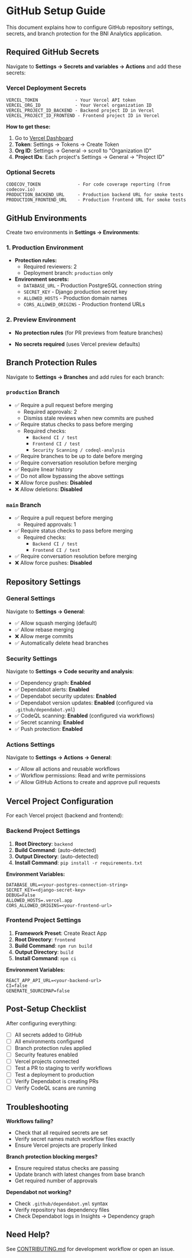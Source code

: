 # GitHub Setup Guide

This document explains how to configure GitHub repository settings, secrets, and branch protection for the BNI Analytics application.

## Required GitHub Secrets

Navigate to **Settings → Secrets and variables → Actions** and add these secrets:

### Vercel Deployment Secrets
```
VERCEL_TOKEN              - Your Vercel API token
VERCEL_ORG_ID             - Your Vercel organization ID
VERCEL_PROJECT_ID_BACKEND - Backend project ID in Vercel
VERCEL_PROJECT_ID_FRONTEND - Frontend project ID in Vercel
```

**How to get these:**
1. Go to [Vercel Dashboard](https://vercel.com/dashboard)
2. **Token**: Settings → Tokens → Create Token
3. **Org ID**: Settings → General → scroll to "Organization ID"
4. **Project IDs**: Each project's Settings → General → "Project ID"

### Optional Secrets
```
CODECOV_TOKEN              - For code coverage reporting (from codecov.io)
PRODUCTION_BACKEND_URL     - Production backend URL for smoke tests
PRODUCTION_FRONTEND_URL    - Production frontend URL for smoke tests
```

## GitHub Environments

Create two environments in **Settings → Environments**:

### 1. Production Environment
- **Protection rules:**
  - Required reviewers: 2
  - Deployment branch: `production` only
- **Environment secrets:**
  - `DATABASE_URL` - Production PostgreSQL connection string
  - `SECRET_KEY` - Django production secret key
  - `ALLOWED_HOSTS` - Production domain names
  - `CORS_ALLOWED_ORIGINS` - Production frontend URLs

### 2. Preview Environment
- **No protection rules** (for PR previews from feature branches)

- **No secrets required** (uses Vercel preview defaults)

## Branch Protection Rules

Navigate to **Settings → Branches** and add rules for each branch:

### `production` Branch
- ✅ Require a pull request before merging
  - Required approvals: 2
  - Dismiss stale reviews when new commits are pushed
- ✅ Require status checks to pass before merging
  - Required checks:
    - `Backend CI / test`
    - `Frontend CI / test`
    - `Security Scanning / codeql-analysis`
- ✅ Require branches to be up to date before merging
- ✅ Require conversation resolution before merging
- ✅ Require linear history
- ✅ Do not allow bypassing the above settings
- ❌ Allow force pushes: **Disabled**
- ❌ Allow deletions: **Disabled**

### `main` Branch
- ✅ Require a pull request before merging
  - Required approvals: 1
- ✅ Require status checks to pass before merging
  - Required checks:
    - `Backend CI / test`
    - `Frontend CI / test`
- ✅ Require conversation resolution before merging
- ❌ Allow force pushes: **Disabled**

## Repository Settings

### General Settings
Navigate to **Settings → General**:

- ✅ Allow squash merging (default)
- ✅ Allow rebase merging
- ❌ Allow merge commits
- ✅ Automatically delete head branches

### Security Settings
Navigate to **Settings → Code security and analysis**:

- ✅ Dependency graph: **Enabled**
- ✅ Dependabot alerts: **Enabled**
- ✅ Dependabot security updates: **Enabled**
- ✅ Dependabot version updates: **Enabled** (configured via `.github/dependabot.yml`)
- ✅ CodeQL scanning: **Enabled** (configured via workflows)
- ✅ Secret scanning: **Enabled**
- ✅ Push protection: **Enabled**

### Actions Settings
Navigate to **Settings → Actions → General**:

- ✅ Allow all actions and reusable workflows
- ✅ Workflow permissions: Read and write permissions
- ✅ Allow GitHub Actions to create and approve pull requests

## Vercel Project Configuration

For each Vercel project (backend and frontend):

### Backend Project Settings
1. **Root Directory**: `backend`
2. **Build Command**: (auto-detected)
3. **Output Directory**: (auto-detected)
4. **Install Command**: `pip install -r requirements.txt`

**Environment Variables:**
```
DATABASE_URL=<your-postgres-connection-string>
SECRET_KEY=<django-secret-key>
DEBUG=False
ALLOWED_HOSTS=.vercel.app
CORS_ALLOWED_ORIGINS=<your-frontend-url>
```

### Frontend Project Settings
1. **Framework Preset**: Create React App
2. **Root Directory**: `frontend`
3. **Build Command**: `npm run build`
4. **Output Directory**: `build`
5. **Install Command**: `npm ci`

**Environment Variables:**
```
REACT_APP_API_URL=<your-backend-url>
CI=false
GENERATE_SOURCEMAP=false
```

## Post-Setup Checklist

After configuring everything:

- [ ] All secrets added to GitHub
- [ ] All environments configured
- [ ] Branch protection rules applied
- [ ] Security features enabled
- [ ] Vercel projects connected
- [ ] Test a PR to staging to verify workflows
- [ ] Test a deployment to production
- [ ] Verify Dependabot is creating PRs
- [ ] Verify CodeQL scans are running

## Troubleshooting

**Workflows failing?**
- Check that all required secrets are set
- Verify secret names match workflow files exactly
- Ensure Vercel projects are properly linked

**Branch protection blocking merges?**
- Ensure required status checks are passing
- Update branch with latest changes from base branch
- Get required number of approvals

**Dependabot not working?**
- Check `.github/dependabot.yml` syntax
- Verify repository has dependency files
- Check Dependabot logs in Insights → Dependency graph

## Need Help?

See [CONTRIBUTING.md](../CONTRIBUTING.md) for development workflow or open an issue.
